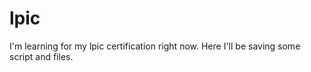 # lpic

I'm learning for my lpic certification right now.
Here I'll be saving some script and files.

